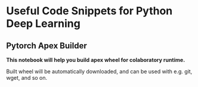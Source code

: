 # Useful Code Snippets for Python Deep Learning

## **Pytorch Apex Builder**

**This notebook will help you build apex wheel for colaboratory runtime.**

Built wheel will be automatically downloaded, and can be used with e.g. git, wget, and so on.

